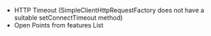 - HTTP Timeout (SimpleClientHttpRequestFactory does not have a suitable setConnectTimeout method)
- Open Points from features List
